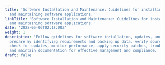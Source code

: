 ```yaml
---
title: 'Software Installation and Maintenance: Guidelines for installing, updating,
  and maintaining software applications.'
linkTitle: 'Software Installation and Maintenance: Guidelines for installing, updating,
  and maintaining software applications.'
date: '2025-05-06T02:19:00Z'
weight: 1
description: 'Follow guidelines for software installation, updates, and maintenance:
  prepare by identifying requirements and backing up data, verify sources, regularly
  check for updates, monitor performance, apply security patches, troubleshoot issues,
  and maintain documentation for effective management and compliance.'
draft: false
---
```



<!-- Unsupported block type: table_of_contents -->

<!-- Unsupported block type: unsupported -->

